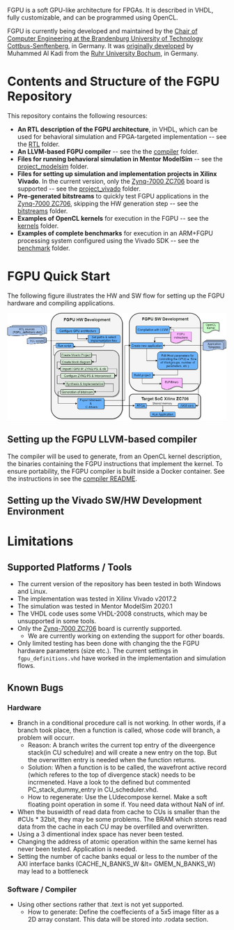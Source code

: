 FGPU is a soft GPU-like architecture for FPGAs. It is described in VHDL, fully customizable, and can be programmed using OpenCL.

FGPU is currently being developed and maintained by the [Chair of Computer Engineering at the Brandenburg University of Technology Cottbus-Senftenberg], in Germany. It was [originally developed](https://github.com/malkadi/FGPU) by Muhammed Al Kadi from the [Ruhr University Bochum], in Germany.

[Chair of Computer Engineering at the Brandenburg University of Technology Cottbus-Senftenberg]: https://www.b-tu.de/en/computer-engineering-group
[Ruhr University Bochum]: https://www.ei.ruhr-uni-bochum.de/fakultaet/

# Contents and Structure of the FGPU Repository

This repository contains the following resources:
- **An RTL description of the FGPU architecture**, in VHDL, which can be used for behavioral simulation and FPGA-targeted implementation -- see the [RTL](rtl/) folder.
- **An LLVM-based FGPU compiler** -- see the the [compiler](compiler/) folder.
- **Files for running behavioral simulation in Mentor ModelSim** -- see the [project_modelsim](project_modelsim/) folder.
- **Files for setting up simulation and implementation projects in Xilinx Vivado**. In the current version, only the [Zynq-7000 ZC706] board is supported -- see the [project_vivado](project_vivado/) folder.
- **Pre-generated bitstreams** to quickly test FGPU applications in the [Zynq-7000 ZC706], skipping the HW generation step -- see the [bitstreams](bitstreams/) folder.
- **Examples of OpenCL kernels** for execution in the FGPU -- see the [kernels](kernels/) folder.
- **Examples of complete benchmarks** for execution in an ARM+FGPU processing system configured using the Vivado SDK -- see the [benchmark](benchmark/) folder.

# FGPU Quick Start

The following figure illustrates the HW and SW flow for setting up the FGPU hardware and compiling applications.

![Overview of the FGPU Framework.](FrameworkOverview.png)

## Setting up the FGPU LLVM-based compiler

The compiler will be used to generate, from an OpenCL kernel description, the binaries containing the FGPU instructions that implement the kernel. To ensure portability, the FGPU compiler is built inside a Docker container. See the instructions in see the [compiler README](compiler/README.md).

## Setting up the Vivado SW/HW Development Environment




# Limitations

## Supported Platforms / Tools

- The current version of the repository has been tested in both Windows and Linux.
- The implementation was tested in Xilinx Vivado v2017.2
- The simulation was tested in Mentor ModelSim 2020.1
- The VHDL code uses some VHDL-2008 constructs, which may be unsupported in some tools.
- Only the [Zynq-7000 ZC706] board is currently supported.
    - We are currently working on extending the support for other boards.
- Only limited testing has been done with changing the the FGPU hardware parameters (size etc.). The current settings in `fgpu_definitions.vhd` have worked in the implementation and simulation flows.  

## Known Bugs

### Hardware
- Branch in a conditional procedure call is not working.  In other words, if a branch took place, then a function is called, whose code will branch, a problem will occurr. 
    - Reason: A branch writes the current top entry of the diveergence stack(in CU schedulre) and will create a new entry on the top. But the overwritten entry is needed when the function returns.
    - Solution: When a function is to be called, the wavefront active record (which referes to the top of divergence stack) needs to be incrmeneted. Have a look to the defined but commented PC_stack_dummy_entry in CU_scheduler.vhd.
    - How to regenerate: Use the LUdecompose kernel. Make a soft floating point operation in some if. You need data without NaN of inf.
- When the buswidth of read data from cache to CUs is smaller than the #CUs * 32bit, they may be some problems. The BRAM which stores read data from the cache in each CU may be overfilled and overwritten.
- Using a 3 dimentional index space has never been tested.
- Changing the address of atomic operation within the same kernel has never been tested. Application is needed.
- Setting the number of cache banks equal or less to the number of the AXI interface banks (CACHE_N_BANKS_W &lt= GMEM_N_BANKS_W) may lead to a bottleneck

### Software / Compiler
- Using other sections rather that .text is not yet supported.
    - How to generate: Define the coeffecients of a 5x5 image filter as a 2D array constant. This data will be stored into .rodata section.

[Zynq-7000 ZC706]: https://www.xilinx.com/products/boards-and-kits/ek-z7-zc706-g.html
